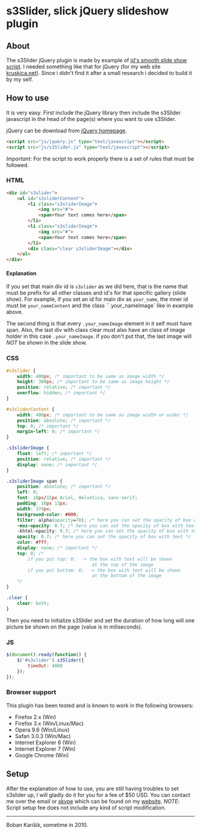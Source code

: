 # s3Slider, slick jQuery slideshow plugin

## About
The s3Slider jQuery plugin is made by example of [jd's smooth slide show script](http://smoothslideshow.jondesign.net/timed.html). I needed something like that for jQuery (for my web site [kruskica.net](http://www.kruskica.net)). Since i didn't find it after a small research i decided to build it by my self.

## How to use
It is very easy. First include the jQuery library then include the s3Slider javascript in the head of the page(s) where you want to use s3Slider.

jQuery can be download from [jQuery homepage](http://docs.jquery.com/Downloading_jQuery).
```html
<script src="js/jquery.js" type="text/javascript"></script>
<script src="js/s3Slider.js" type="text/javascript"></script>
```
*Important*: For the script to work properly there is a set of rules that must be followed.

### HTML
```html
<div id="s3slider">
    <ul id="s3sliderContent">
        <li class="s3sliderImage">
            <img src="#">
            <span>Your text comes here</span>
        </li>
        <li class="s3sliderImage">
            <img src="#">
            <span>Your text comes here</span>
        </li>
        <div class="clear s3sliderImage"></div>
    </ul>
</div>
```

#### Explanation
If you set that main div id is `s3slider` as we did here, that is the name that must be prefix for all other classes and id's for that specific gallery (slide show). For example, if you set an id for main div as `your_name`, the inner id must be `your_nameContent` and the class ``.your_nameImage` like in example above.

The second thing is that every `.your_nameImage` element in it self must have span. Also, the last div with class clear must also have an class of image holder in this case `.your_nameImage`. if you don't put that, the last image will *NOT* be shown in the slide show.

### CSS
```css
#s3slider {
    width: 400px; /* important to be same as image width */
    height: 300px; /* important to be same as image height */
    position: relative; /* important */
    overflow: hidden; /* important */
}

#s3sliderContent {
    width: 400px; /* important to be same as image width or wider */
    position: absolute; /* important */
    top: 0; /* important */
    margin-left: 0; /* important */
}

.s3sliderImage {
    float: left; /* important */
    position: relative; /* important */
    display: none; /* important */
}

.s3sliderImage span {
    position: absolute; /* important */
    left: 0;
    font: 10px/15px Arial, Helvetica, sans-serif;
    padding: 10px 13px;
    width: 374px;
    background-color: #000;
    filter: alpha(opacity=70); /* here you can set the opacity of box with text */
    -moz-opacity: 0.7; /* here you can set the opacity of box with text */
    -khtml-opacity: 0.7; /* here you can set the opacity of box with text */
    opacity: 0.7; /* here you can set the opacity of box with text */
    color: #fff;
    display: none; /* important */
    top: 0; /*
        if you put top: 0;  -> the box with text will be shown
                                at the top of the image
        if you put bottom: 0;  -> the box with text will be shown
                                at the bottom of the image
    */
}

.clear {
    clear: both;
}
```

Then you need to initialize s3Slider and set the duration of how long will one picture be shown on the page (value is in miliseconds).

### JS
```javascript
$(document).ready(function() {
    $('#s3slider').s3Slider({
        timeOut: 4000
    });
});
```

### Browser support
This plugin has been tested and is known to work in the following browsers:

 * Firefox 2.x (Win)
 * Firefox 3.x (Win/Linux/Mac)
 * Opera 9.6 (Win/Linux)
 * Safari 3.0.3 (Win/Mac)
 * Internet Explorer 6 (Win)
 * Internet Explorer 7 (Win)
 * Google Chrome (Win)

## Setup
After the explanation of how to use, you are still having troubles to set s3slider up, I will gladly do it for you for a fee of $50 USD. You can contact me over the email or [skype](skype:karisik.boban?chat) which can be found on my [website](http://www.serie3.info/).
*NOTE*: Script setup fee does not include any kind of script modification.

---
Boban Karišik, sometime in 2010.
